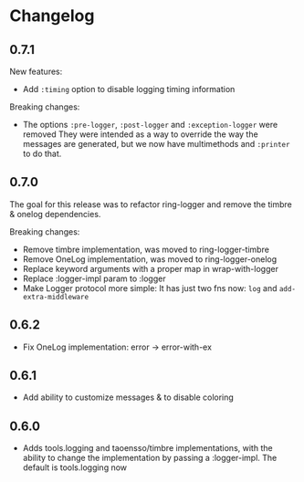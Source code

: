 # Changelog

## 0.7.1

New features:

* Add `:timing` option to disable logging timing information

Breaking changes:

* The options `:pre-logger`, `:post-logger` and `:exception-logger` were removed
  They were intended as a way to override the way the messages are generated,
  but we now have multimethods and `:printer` to do that.



## 0.7.0

The goal for this release was to refactor ring-logger and remove the timbre & onelog dependencies.

Breaking changes:

* Remove timbre implementation, was moved to ring-logger-timbre
* Remove OneLog implementation, was moved to ring-logger-onelog
* Replace keyword arguments with a proper map in wrap-with-logger
* Replace :logger-impl param to :logger
* Make Logger protocol more simple: It has just two fns now: `log` and `add-extra-middleware`

## 0.6.2

* Fix OneLog implementation: error -> error-with-ex

## 0.6.1

* Add ability to customize messages & to disable coloring

## 0.6.0

* Adds tools.logging and taoensso/timbre implementations, with the ability to change the
implementation by passing a :logger-impl. The default is tools.logging now
